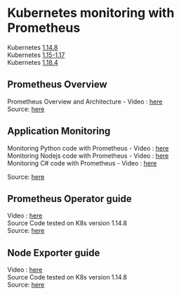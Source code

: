 # Kubernetes monitoring with Prometheus

Kubernetes [1.14.8](./1.14.8/readme.md) <br/>
Kubernetes [1.15-1.17](./1.15-1.17/readme.md) <br/>
Kubernetes [1.18.4](./1.18.4/readme.md) <br/>

## Prometheus Overview

Prometheus Overview and Architecture - Video : [here](https://youtu.be/5o37CGlNLr8) <br/>
Source: [here](https://github.com/marcel-dempers/docker-development-youtube-series/releases/tag/prometheus-operator-1)<br/>

## Application Monitoring 

Monitoring Python code with Prometheus - Video : [here](https://youtu.be/HzEiRwJP6ag) <br/>
Monitoring Nodejs code with Prometheus - Video : [here](https://youtu.be/m2zM3zOZl34) <br/>
Monitoring C# code with Prometheus - Video : [here](https://youtu.be/o4tdSrFnkvw) <br/>

Source: [here](https://github.com/marcel-dempers/docker-development-youtube-series/releases/tag/prometheus-operator-1)<br/>

## Prometheus Operator guide

Video : [here](https://youtu.be/LQpmeb7idt8) <br/>
Source Code tested on K8s version 1.14.8 <br/>
Source: [here](https://github.com/marcel-dempers/docker-development-youtube-series/releases/tag/prometheus-operator-1)<br/>

## Node Exporter guide

Video : [here](https://youtu.be/1-tRiThpFrY) <br/>
Source Code tested on K8s version 1.14.8 <br/>
Source: [here](https://github.com/marcel-dempers/docker-development-youtube-series/releases/tag/prometheus-node-exporter-1)<br/>

